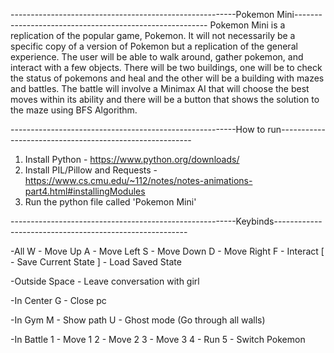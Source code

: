 --------------------------------------------------------Pokemon Mini--------------------------------------------------------
Pokemon Mini is a replication of the popular game, Pokemon. It will not necessarily be a specific copy of a version of Pokemon but a replication of the general experience. The user will be able to walk around, gather pokemon, and interact with a few objects. There will be two buildings, one will be to check the status of pokemons and heal and the other will be a building with mazes and battles. The battle will involve a Minimax AI that will choose the best moves within its ability and there will be a button that shows the solution to the maze using BFS Algorithm.

--------------------------------------------------------How to run--------------------------------------------------------
1. Install Python - https://www.python.org/downloads/
2. Install PIL/Pillow and Requests - https://www.cs.cmu.edu/~112/notes/notes-animations-part4.html#installingModules
3. Run the python file called 'Pokemon Mini'

--------------------------------------------------------Keybinds--------------------------------------------------------

-All
W - Move Up
A - Move Left
S - Move Down
D - Move Right
F - Interact
[ - Save Current State
] - Load Saved State

-Outside
Space - Leave conversation with girl

-In Center
G - Close pc

-In Gym
M - Show path
U - Ghost mode (Go through all walls)

-In Battle
1 - Move 1
2 - Move 2
3 - Move 3
4 - Run
5 - Switch Pokemon
